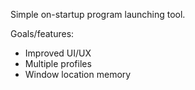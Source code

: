 Simple on-startup program launching tool.

Goals/features:
- Improved UI/UX
- Multiple profiles
- Window location memory